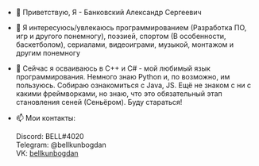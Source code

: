 - 👋 Приветствую, Я - Банковский Александр Сергеевич
- 👀 Я интересуюсь/увлекаюсь программированием (Разработка ПО, игр и другого понемногу), поэзией, спортом (В особенности, баскетболом), сериалами, видеоиграми, музыкой, монтажом и другим понемногу
- 🌱 Сейчас я осваиваюсь в C++ и C# - мой любимый язык программирования. Немного знаю Python и, по возможно, им пользуюсь. 
Собираю ознакомиться с Java, JS. Ещё не знаком с ни с какими фреймворками, но знаю, что это обязательный этап становления сеней (Сеньёром). Буду стараться!
- 📫 Мои контакты:

    Discord: BELL#4020  
    Telegram: @bellkunbogdan  
    VK: [bellkunbogdan](vk.com/bellkunbogdan)
    
<!---
NemoNology/NemoNology is a ✨ special ✨ repository because its `README.md` (this file) appears on your GitHub profile.
You can click the Preview link to take a look at your changes.
--->
